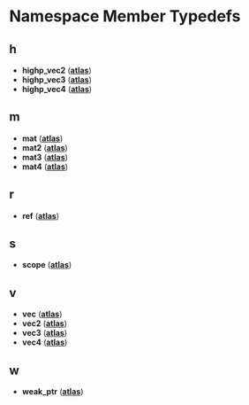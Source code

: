 
# Namespace Member Typedefs



## h

* **highp\_vec2** ([**atlas**](namespaceatlas.md))
* **highp\_vec3** ([**atlas**](namespaceatlas.md))
* **highp\_vec4** ([**atlas**](namespaceatlas.md))


## m

* **mat** ([**atlas**](namespaceatlas.md))
* **mat2** ([**atlas**](namespaceatlas.md))
* **mat3** ([**atlas**](namespaceatlas.md))
* **mat4** ([**atlas**](namespaceatlas.md))


## r

* **ref** ([**atlas**](namespaceatlas.md))


## s

* **scope** ([**atlas**](namespaceatlas.md))


## v

* **vec** ([**atlas**](namespaceatlas.md))
* **vec2** ([**atlas**](namespaceatlas.md))
* **vec3** ([**atlas**](namespaceatlas.md))
* **vec4** ([**atlas**](namespaceatlas.md))


## w

* **weak\_ptr** ([**atlas**](namespaceatlas.md))




